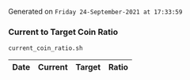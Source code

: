 Generated on `Friday 24-September-2021 at 17:33:59`

### Current to Target Coin Ratio
`current_coin_ratio.sh`

Date|Current|Target|Ratio
---|---|---|---
